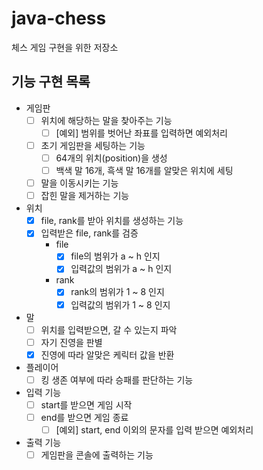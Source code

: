 # java-chess
체스 게임 구현을 위한 저장소

## 기능 구현 목록
- 게임판
  - [ ] 위치에 해당하는 말을 찾아주는 기능
    - [ ] [예외] 범위를 벗어난 좌표를 입력하면 예외처리
  - [ ] 초기 게임판을 세팅하는 기능
    - [ ] 64개의 위치(position)을 생성 
    - [ ] 백색 말 16개, 흑색 말 16개를 알맞은 위치에 세팅
  - [ ] 말을 이동시키는 기능
  - [ ] 잡힌 말을 제거하는 기능
    
- 위치
  - [x] file, rank를 받아 위치를 생성하는 기능
  - [x] 입력받은 file, rank를 검증
    - file
      - [x] file의 범위가 a ~ h 인지
      - [x] 입력값의 범위가 a ~ h 인지
    - rank  
      - [x] rank의 범위가 1 ~ 8 인지
      - [x] 입력값의 범위가 1 ~ 8 인지

- 말
  - [ ] 위치를 입력받으면, 갈 수 있는지 파악
  - [ ] 자기 진영을 판별 
  - [x] 진영에 따라 알맞은 케릭터 값을 반환
    
- 플레이어
  - [ ] 킹 생존 여부에 따라 승패를 판단하는 기능

- 입력 기능
  - [ ] start를 받으면 게임 시작
  - [ ] end를 받으면 게임 종료
    - [ ] [예외] start, end 이외의 문자를 입력 받으면 예외처리

- 출력 기능
  - [ ] 게임판을 콘솔에 출력하는 기능